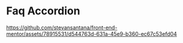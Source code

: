 # Faq Accordion

https://github.com/stevansantana/front-end-mentor/assets/78915531/d544763d-631a-45e9-b360-ec67c53efd04

